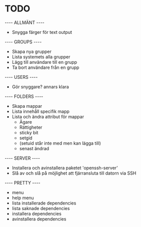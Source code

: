 # TODO

---- ALLMÄNT ----
* Snygga färger för text output

---- GROUPS ----
* Skapa nya grupper
* Lista systemets alla grupper
* Lägg till användare till en grupp
* Ta bort användare från en grupp

---- USERS ----
* Gör snyggare? annars klara

---- FOLDERS ----
* Skapa mappar
* Lista innehåll specifik mapp
* Lista och ändra attribut för mappar
	* Ägare
	* Rättigheter
	* sticky bit
	* setgid
	* (setuid står inte med men kan lägga till)
	* senast ändrad

---- SERVER ----
* Installera och avinstallera paketet 'openssh-server'
* Slå av och slå på möjlighet att fjärransluta till datorn via SSH

---- PRETTY ----
* menu
* help menu
* lista installerade dependencies
* lista saknade dependencies
* installera dependencies
* avinstallera dependencies
